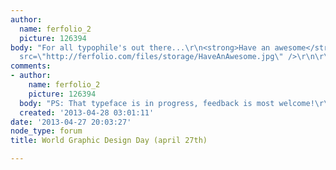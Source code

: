 ```yaml
---
author:
  name: ferfolio_2
  picture: 126394
body: "For all typophile's out there...\r\n<strong>Have an awesome</strong>\r\n\r\n<img
  src=\"http://ferfolio.com/files/storage/HaveAnAwesome.jpg\" />\r\n\r\n:)"
comments:
- author:
    name: ferfolio_2
    picture: 126394
  body: "PS: That typeface is in progress, feedback is most welcome!\r\nhttp://www.behance.net/gallery/Libertad-(Typeface)/6915645"
  created: '2013-04-28 03:01:11'
date: '2013-04-27 20:03:27'
node_type: forum
title: World Graphic Design Day (april 27th)

---
```

